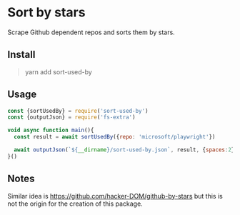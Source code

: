 # Sort by stars

Scrape Github dependent repos and sorts them by stars.

## Install

> yarn add sort-used-by

## Usage

```javascript
const {sortUsedBy} = require('sort-used-by')
const {outputJson} = require('fs-extra')

void async function main(){
  const result = await sortUsedBy({repo: 'microsoft/playwright'})

  await outputJson(`${__dirname}/sort-used-by.json`, result, {spaces:2})
}()
```

## Notes

Similar idea is https://github.com/hacker-DOM/github-by-stars but this is not the origin for the creation of this package.